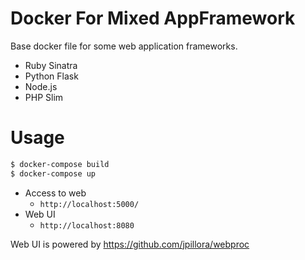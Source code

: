 Docker For Mixed AppFramework
==============================

Base docker file for some web application frameworks.

* Ruby Sinatra
* Python Flask
* Node.js
* PHP Slim

Usage
======

```bash
$ docker-compose build
$ docker-compose up
```

* Access to web
    * `http://localhost:5000/`
* Web UI
    * `http://localhost:8080`

Web UI is powered by https://github.com/jpillora/webproc